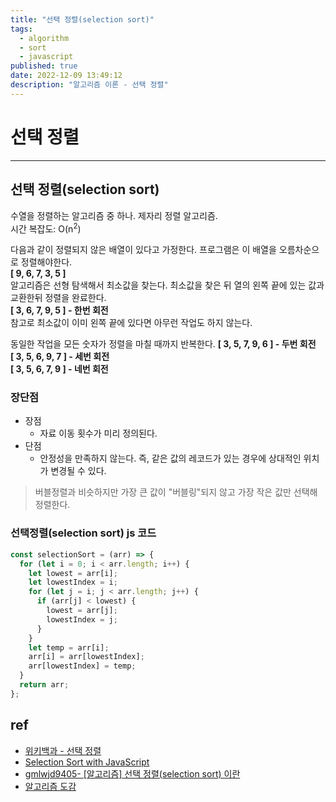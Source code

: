 ```yaml
---
title: "선택 정렬(selection sort)"
tags:
  - algorithm
  - sort
  - javascript
published: true
date: 2022-12-09 13:49:12
description: "알고리즘 이론 - 선택 정렬"
---
```


# 선택 정렬

---

## 선택 정렬(selection sort)

수열을 정렬하는 알고리즘 중 하나. 제자리 정렬 알고리즘.<br />
시간 복잡도: O(n<sup>2</sup>)

다음과 같이 정렬되지 않은 배열이 있다고 가정한다. 프로그램은 이 배열을 오름차순으로 정렬해야한다.<br />
<strong>[ 9, 6, 7, 3, 5 ]</strong><br />
알고리즘은 선형 탐색해서 최소값을 찾는다. 최소값을 찾은 뒤 열의 왼쪽 끝에 있는 값과 교환한뒤 정렬을 완료한다.<br />
<strong>[ 3, 6, 7, 9, 5 ] - 한번 회전</strong><br />
참고로 최소값이 이미 왼쪽 끝에 있다면 아무런 작업도 하지 않는다.

동일한 작업을 모든 숫자가 정렬을 마칠 때까지 반복한다.
<strong>[ 3, 5, 7, 9, 6 ] - 두번 회전</strong><br />
<strong>[ 3, 5, 6, 9, 7 ] - 세번 회전</strong><br />
<strong>[ 3, 5, 6, 7, 9 ] - 네번 회전</strong><br />

### 장단점

- 장점
  - 자료 이동 횟수가 미리 정의된다.
- 단점
  - 안정성을 만족하지 않는다. 즉, 같은 값의 레코드가 있는 경우에 상대적인 위치가 변경될 수 있다.

> 버블정렬과 비슷하지만 가장 큰 값이 "버블링"되지 않고 가장 작은 값만 선택해 정렬한다.

### 선택정렬(selection sort) js 코드

```javascript
const selectionSort = (arr) => {
  for (let i = 0; i < arr.length; i++) {
    let lowest = arr[i];
    let lowestIndex = i;
    for (let j = i; j < arr.length; j++) {
      if (arr[j] < lowest) {
        lowest = arr[j];
        lowestIndex = j;
      }
    }
    let temp = arr[i];
    arr[i] = arr[lowestIndex];
    arr[lowestIndex] = temp;
  }
  return arr;
};
```

## ref

- [위키백과 - 선택 정렬](https://ko.wikipedia.org/wiki/%EC%84%A0%ED%83%9D_%EC%A0%95%EB%A0%AC)
- [Selection Sort with JavaScript](https://javascript.plainenglish.io/selection-sort-939850e195c8)
- [gmlwjd9405- [알고리즘] 선택 정렬(selection sort) 이란](https://gmlwjd9405.github.io/2018/05/06/algorithm-selection-sort.html)
- [알고리즘 도감](https://apps.apple.com/kr/app/%EC%95%8C%EA%B3%A0%EB%A6%AC%EC%A6%98-%EB%8F%84%EA%B0%90/id1047532631)
